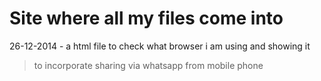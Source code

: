 Site where all my files come into
=================================

26-12-2014 - a html file to check what browser i am using and showing it <blockquote><p style="display:inline;">to incorporate sharing via whatsapp from mobile phone</p></blockquote>

